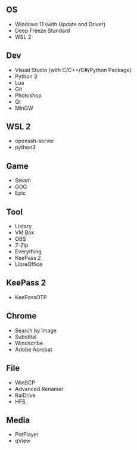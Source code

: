 ## OS
- Windows 11 (with Update and Driver)
- Deep Freeze Standard
- WSL 2

## Dev
- Visual Studio (with C/C++/C#/Python Package)
- Python 3
- Lua
- Git
- Photoshop
- Qt
- MinGW

## WSL 2
- openssh-server
- python3

## Game
- Steam
- GOG
- Epic

## Tool
- Listary
- VM Box
- OBS
- 7-Zip
- Everything
- KeePass 2
- LibreOffice

## KeePass 2
- KeePassOTP

## Chrome
- Search by Image
- Substital
- Windscribe
- Adobe Acrobat

## File
- WinSCP
- Advanced Renamer
- RaiDrive
- HFS

## Media
- PotPlayer
- qView
